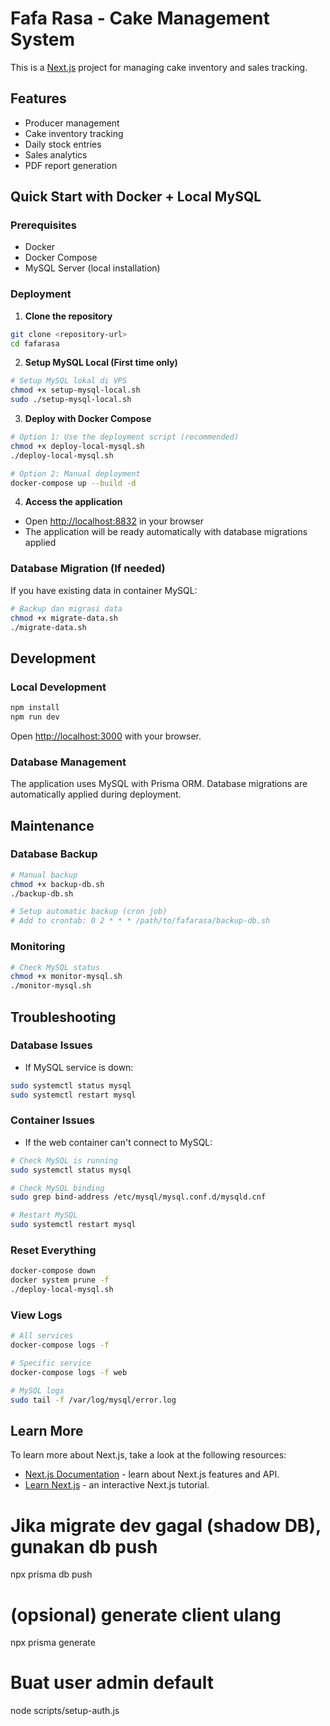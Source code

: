 # Fafa Rasa - Cake Management System

This is a [Next.js](https://nextjs.org) project for managing cake inventory and sales tracking.

## Features

- Producer management
- Cake inventory tracking
- Daily stock entries
- Sales analytics
- PDF report generation

## Quick Start with Docker + Local MySQL

### Prerequisites
- Docker
- Docker Compose
- MySQL Server (local installation)

### Deployment

1. **Clone the repository**
```bash
git clone <repository-url>
cd fafarasa
```

2. **Setup MySQL Local (First time only)**
```bash
# Setup MySQL lokal di VPS
chmod +x setup-mysql-local.sh
sudo ./setup-mysql-local.sh
```

3. **Deploy with Docker Compose**
```bash
# Option 1: Use the deployment script (recommended)
chmod +x deploy-local-mysql.sh
./deploy-local-mysql.sh

# Option 2: Manual deployment
docker-compose up --build -d
```

4. **Access the application**
- Open [http://localhost:8832](http://localhost:8832) in your browser
- The application will be ready automatically with database migrations applied

### Database Migration (If needed)

If you have existing data in container MySQL:

```bash
# Backup dan migrasi data
chmod +x migrate-data.sh
./migrate-data.sh
```

## Development

### Local Development

```bash
npm install
npm run dev
```

Open [http://localhost:3000](http://localhost:3000) with your browser.

### Database Management

The application uses MySQL with Prisma ORM. Database migrations are automatically applied during deployment.

## Maintenance

### Database Backup
```bash
# Manual backup
chmod +x backup-db.sh
./backup-db.sh

# Setup automatic backup (cron job)
# Add to crontab: 0 2 * * * /path/to/fafarasa/backup-db.sh
```

### Monitoring
```bash
# Check MySQL status
chmod +x monitor-mysql.sh
./monitor-mysql.sh
```

## Troubleshooting

### Database Issues
- If MySQL service is down:
```bash
sudo systemctl status mysql
sudo systemctl restart mysql
```

### Container Issues
- If the web container can't connect to MySQL:
```bash
# Check MySQL is running
sudo systemctl status mysql

# Check MySQL binding
sudo grep bind-address /etc/mysql/mysql.conf.d/mysqld.cnf

# Restart MySQL
sudo systemctl restart mysql
```

### Reset Everything
```bash
docker-compose down
docker system prune -f
./deploy-local-mysql.sh
```

### View Logs
```bash
# All services
docker-compose logs -f

# Specific service
docker-compose logs -f web

# MySQL logs
sudo tail -f /var/log/mysql/error.log
```

## Learn More

To learn more about Next.js, take a look at the following resources:

- [Next.js Documentation](https://nextjs.org/docs) - learn about Next.js features and API.
- [Learn Next.js](https://nextjs.org/learn) - an interactive Next.js tutorial.

# Jika migrate dev gagal (shadow DB), gunakan db push
npx prisma db push

# (opsional) generate client ulang
npx prisma generate

# Buat user admin default
node scripts/setup-auth.js
